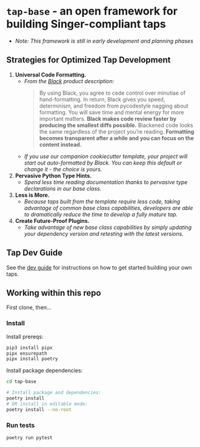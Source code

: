 # `tap-base` - an open framework for building Singer-compliant taps

- _Note: This framework is still in early development and planning phases_

## Strategies for Optimized Tap Development

1. **Universal Code Formatting.**
    - _From the [Black](https://black.readthedocs.io) product description:_
      > By using Black, you agree to cede control over minutiae of hand-formatting. In return, Black gives you speed, determinism, and freedom from pycodestyle nagging about formatting. You will save time and mental energy for more important matters. **Black makes code review faster by producing the smallest diffs possible.** Blackened code looks the same regardless of the project you’re reading. **Formatting becomes transparent after a while and you can focus on the content instead.**
    - _If you use our companion cookiecutter template, your project will start out auto-formatted by Black. You can keep this default or change it - the choice is yours._
2. **Pervasive Python Type Hints.**
    - _Spend less time reading documentation thanks to pervasive type declarations in our base class._
3. **Less is More.**
    - _Because taps built from the template require less code, taking advantage of common base class capabilities, developers are able to dramatically reduce the time to develop a fully mature tap._
4. **Create Future-Proof Plugins.**
    - _Take advantage of new base class capabilities by simply updating your dependency version and retesting with the latest versions._

## Tap Dev Guide

See the [dev guide](docs/dev_guide.md) for instructions on how to get started building your own
taps.

## Working within this repo

First clone, then...

### Install

Install prereqs:

```bash
pip3 install pipx
pipx ensurepath
pipx install poetry
```

Install package dependencies:

```bash
cd tap-base
```

```bash
# Install package and dependencies:
poetry install
# OR install in editable mode:
poetry install --no-root
```

### Run tests

```bash
poetry run pytest
```
